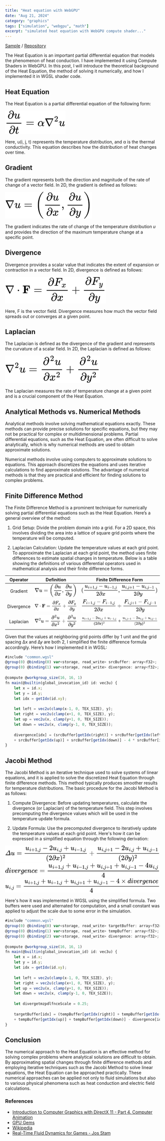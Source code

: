 ```yaml
---
title: "Heat equation with WebGPU"
date: "Aug 21, 2024"
category: "graphics"
tags: ["simulation", "webgpu", "math"]
excerpt: "simulated heat equation with WebGPU compute shader..."
---
```


[Sample](https://waynechoidev.github.io/heat_equation/) / [Repository](https://github.com/waynechoidev/heat_equation/)

The Heat Equation is an important partial differential equation that models the phenomenon of heat conduction. I have implemented it using Compute Shaders in WebGPU. In this post, I will introduce the theoretical background of the Heat Equation, the method of solving it numerically, and how I implemented it in WGSL shader code.

## Heat Equation

The Heat Equation is a partial differential equation of the following form:

<img src="/img/heat-equation-01.svg" class="latex"/>

Here, u(i, j, t) represents the temperature distribution, and α is the thermal conductivity. This equation describes how the distribution of heat changes over time.

## Gradient

The gradient represents both the direction and magnitude of the rate of change of a vector field. In 2D, the gradient is defined as follows:

<img src="/img/heat-equation-02.svg" class="latex"/>

The gradient indicates the rate of change of the temperature distribution 𝑢 and provides the direction of the maximum temperature change at a specific point.

## Divergence

Divergence provides a scalar value that indicates the extent of expansion or contraction in a vector field. In 2D, divergence is defined as follows:

<img src="/img/heat-equation-03.svg" class="latex"/>

Here, F is the vector field. Divergence measures how much the vector field spreads out or converges at a given point.

## Laplacian

The Laplacian is defined as the divergence of the gradient and represents the curvature of a scalar field. In 2D, the Laplacian is defined as follows:

<img src="/img/heat-equation-04.svg" class="latex"/>

The Laplacian measures the rate of temperature change at a given point and is a crucial component of the Heat Equation.

## Analytical Methods vs. Numerical Methods

Analytical methods involve solving mathematical equations exactly. These methods can provide precise solutions for specific equations, but they may not be practical for complex or multidimensional problems. Partial differential equations, such as the Heat Equation, are often difficult to solve analytically, which is why numerical methods are used to obtain approximate solutions.

Numerical methods involve using computers to approximate solutions to equations. This approach discretizes the equations and uses iterative calculations to find approximate solutions. The advantage of numerical methods is that they are practical and efficient for finding solutions to complex problems.

## Finite Difference Method

The Finite Difference Method is a prominent technique for numerically solving partial differential equations such as the Heat Equation. Here’s a general overview of the method:

1. Grid Setup: Divide the problem domain into a grid. For a 2D space, this involves dividing the area into a lattice of square grid points where the temperature will be computed.

2. Laplacian Calculation: Update the temperature values at each grid point. To approximate the Laplacian at each grid point, the method uses finite differences to estimate spatial changes in temperature. Below is a table showing the definitions of various differential operators used in mathematical analysis and their finite difference forms.

|  Operator  |               Definition                |         Finite Difference Form          |
| :--------: | :-------------------------------------: | :-------------------------------------: |
|  Gradient  | <img src="/img/heat-equation-02.svg" /> | <img src="/img/heat-equation-05.svg" /> |
| Divergence | <img src="/img/heat-equation-03.svg" /> | <img src="/img/heat-equation-06.svg" /> |
| Laplacian  | <img src="/img/heat-equation-04.svg" /> | <img src="/img/heat-equation-07.svg" /> |

Given that the values at neighboring grid points differ by 1 unit and the grid spacing Δx and Δ𝑦 are both 2, I simplified the finite difference formula accordingly. Here’s how I implemented it in WGSL:

```js
#include "common.wgsl"
@group(0) @binding(0) var<storage, read_write> srcBuffer: array<f32>;
@group(0) @binding(1) var<storage, read_write> divergence: array<f32>;

@compute @workgroup_size(16, 16, 1)
fn main(@builtin(global_invocation_id) id: vec3u) {
    let x = id.x;
    let y = id.y;
    let idx = getIdx(id.xy);

    let left = vec2u(clamp(x-1, 0, TEX_SIZE), y);
    let right = vec2u(clamp(x+1, 0, TEX_SIZE), y);
    let up = vec2u(x, clamp(y+1, 0, TEX_SIZE));
    let down = vec2u(x, clamp(y-1, 0, TEX_SIZE));

    divergence[idx] = (srcBuffer[getIdx(right)] + srcBuffer[getIdx(left)]
    + srcBuffer[getIdx(up)] + srcBuffer[getIdx(down)] - 4 * srcBuffer[idx]) * 0.25;
}
```

## Jacobi Method

The Jacobi Method is an iterative technique used to solve systems of linear equations, and it is applied to solve the discretized Heat Equation through finite difference methods. This method typically produces smoother results for temperature distributions. The basic procedure for the Jacobi Method is as follows:

1. Compute Divergence: Before updating temperatures, calculate the divergence (or Laplacian) of the temperature field. This step involves precomputing the divergence values which will be used in the temperature update formula.

2. Update Formula: Use the precomputed divergence to iteratively update the temperature values at each grid point. Here's how it can be expressed in a simplified equation through the following derivation:

<img src="/img/heat-equation-08.svg" class="latex-long"/>

<img src="/img/heat-equation-09.svg" class="latex-long"/>

<img src="/img/heat-equation-10.svg" class="latex-long"/>

Here's how it was implemented in WGSL using the simplified formula. Two buffers were used and alternated for computation, and a small constant was applied to adjust the scale due to some error in the simulation.

```js
#include "common.wgsl"
@group(0) @binding(0) var<storage, read_write> targetBuffer: array<f32>;
@group(0) @binding(1) var<storage, read_write> tempBuffer: array<f32>;
@group(0) @binding(2) var<storage, read_write> divergence: array<f32>;

@compute @workgroup_size(16, 16, 1)
fn main(@builtin(global_invocation_id) id: vec3u) {
    let x = id.x;
    let y = id.y;
    let idx = getIdx(id.xy);

    let left = vec2u(clamp(x-1, 0, TEX_SIZE), y);
    let right = vec2u(clamp(x+1, 0, TEX_SIZE), y);
    let up = vec2u(x, clamp(y+1, 0, TEX_SIZE));
    let down = vec2u(x, clamp(y-1, 0, TEX_SIZE));

    let divergetmzpdlfnceScale = 0.25;

    targetBuffer[idx] = (tempBuffer[getIdx(right)] + tempBuffer[getIdx(left)]
    + tempBuffer[getIdx(up)] + tempBuffer[getIdx(down)] - divergence[idx] * 4.0 * divergenceScale) * 0.25;
}
```

## Conclusion

The numerical approach to the Heat Equation is an effective method for solving complex problems where analytical solutions are difficult to obtain. By approximating spatial changes through finite difference methods and employing iterative techniques such as the Jacobi Method to solve linear equations, the Heat Equation can be approached practically. These numerical approaches can be applied not only to fluid simulations but also to various physical phenomena such as heat conduction and electric field calculations.

### References

- [Introduction to Computer Graphics with DirectX 11 - Part 4. Computer Animation](https://honglab.co.kr/courses/graphicspt4)
- [GPU Gems](https://developer.nvidia.com/gpugems/gpugems/part-vi-beyond-triangles/chapter-38-fast-fluid-dynamics-simulation-gpu)
- [Wikipedia](<https://en.wikipedia.org/wiki/Projection_method_(fluid_dynamics)>)
- [Real-Time Fluid Dynamics for Games - Jos Stam](http://graphics.cs.cmu.edu/nsp/course/15-464/Fall09/papers/StamFluidforGames.pdf)
